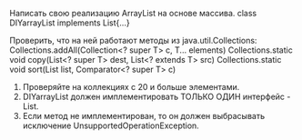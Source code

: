
Написать свою реализацию ArrayList на основе массива.
class DIYarrayList<T> implements List<T>{...}

Проверить, что на ней работают методы из java.util.Collections:
Collections.addAll(Collection<? super T> c, T... elements)
Collections.static <T> void copy(List<? super T> dest, List<? extends T> src)
Collections.static <T> void sort(List<T> list, Comparator<? super T> c)

1) Проверяйте на коллекциях с 20 и больше элементами.
2) DIYarrayList должен имплементировать ТОЛЬКО ОДИН интерфейс - List.
3) Если метод не имплементирован, то он должен выбрасывать исключение UnsupportedOperationException.